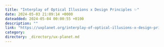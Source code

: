 ```yaml
---
title: "Interplay of Optical Illusions x Design Principles ✨"
date: 2024-05-03 21:09:14 +0000
dateadded: 2024-05-04 00:00:55 +0100
description: ""
link: "https://uxplanet.org/interplay-of-optical-illusions-x-design-principles-5ee9f73749b0?source=rss----819cc2aaeee0---4"
category:
directory: _directory/ux-planet.md
---
```

